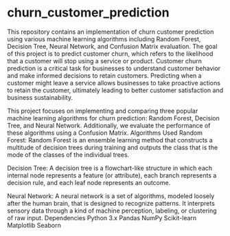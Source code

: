 # churn_customer_prediction
This repository contains an implementation of churn customer prediction using various machine learning algorithms including Random Forest, Decision Tree, Neural Network, and Confusion Matrix evaluation. The goal of this project is to predict customer churn, which refers to the likelihood that a customer will stop using a service or product.
Customer churn prediction is a critical task for businesses to understand customer behavior and make informed decisions to retain customers. Predicting when a customer might leave a service allows businesses to take proactive actions to retain the customer, ultimately leading to better customer satisfaction and business sustainability.

This project focuses on implementing and comparing three popular machine learning algorithms for churn prediction: Random Forest, Decision Tree, and Neural Network. Additionally, we evaluate the performance of these algorithms using a Confusion Matrix.
Algorithms Used
Random Forest:
Random Forest is an ensemble learning method that constructs a multitude of decision trees during training and outputs the class that is the mode of the classes of the individual trees.

Decision Tree:
A decision tree is a flowchart-like structure in which each internal node represents a feature (or attribute), each branch represents a decision rule, and each leaf node represents an outcome.

Neural Network:
A neural network is a set of algorithms, modeled loosely after the human brain, that is designed to recognize patterns. It interprets sensory data through a kind of machine perception, labeling, or clustering of raw input.
Dependencies
Python 3.x
Pandas
NumPy
Scikit-learn
Matplotlib
Seaborn
